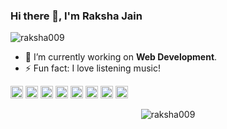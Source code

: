 ### Hi there 👋, I'm Raksha Jain

<!--
**raksha009/raksha009** is a ✨ _special_ ✨ repository because its `README.md` (this file) appears on your GitHub profile.

Here are some ideas to get you started:

- 🔭 I’m currently working on ...
- 🌱 I’m currently learning ...
- 👯 I’m looking to collaborate on ...
- 🤔 I’m looking for help with ...
- 💬 Ask me about ...
- 📫 How to reach me: ...
- 😄 Pronouns: ...
- ⚡ Fun fact: ...
-->

<p align="left"> <img src="https://komarev.com/ghpvc/?username=raksha009" alt="raksha009" /> </p>

- 🔭 I’m currently working on **Web Development**.
- ⚡ Fun fact: I love listening music!

 <p align="left">
 
 <img src="https://devicons.github.io/devicon/devicon.git/icons/html5/html5-original-wordmark.svg" alt="html5" width="20" height="20"/> 
 <img src="https://devicons.github.io/devicon/devicon.git/icons/css3/css3-original-wordmark.svg" alt="css3" width="20" height="20"/> 
 <img src="https://devicons.github.io/devicon/devicon.git/icons/bootstrap/bootstrap-plain.svg" alt="bootstrap" width="20" height="20"/>
 <img src="https://devicons.github.io/devicon/devicon.git/icons/javascript/javascript-original.svg" alt="javascript" width="20" height="20"/>
  <img src="https://icongr.am/devicon/java-original.svg?size=129&color=36a1c4" alt="java" width="20" height="20"/>
 <img src="https://icongr.am/devicon/c-original.svg?size=129&color=36a1c4" alt="c" width="20" height="20"/>
 <img src="https://icongr.am/devicon/git-original.svg?size=129&color=36a1c4" alt="git" width="20" height="20"/> 
 <img src="https://icongr.am/devicon/github-original.svg?size=129&color=36a1c4" alt="github" width="20" height="20"/>

</p>
<p align="center">
 <img src="https://github-readme-stats.vercel.app/api?username=raksha009&show_icons=true" alt="raksha009" /> 
</p>
